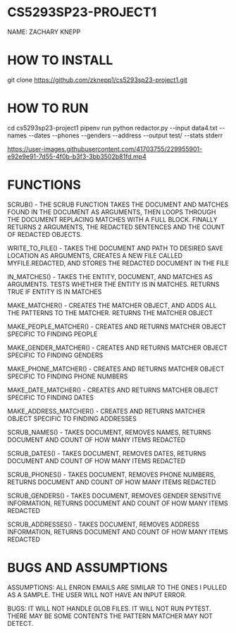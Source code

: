 # CS5293SP23-PROJECT1
NAME: ZACHARY KNEPP

# HOW TO INSTALL
git clone https://github.com/zknepp1/cs5293sp23-project1.git

# HOW TO RUN
cd cs5293sp23-project1
pipenv run python redactor.py --input data4.txt --names --dates --phones --genders --address --output test/ --stats stderr


https://user-images.githubusercontent.com/41703755/229955901-e92e9e91-7d55-4f0b-b3f3-3bb3502b81fd.mp4


# FUNCTIONS
SCRUB() - THE SCRUB FUNCTION TAKES THE DOCUMENT AND MATCHES FOUND IN THE DOCUMENT AS ARGUMENTS, THEN LOOPS THROUGH THE DOCUMENT REPLACING MATCHES WITH A FULL BLOCK. FINALLY RETURNS 2 ARGUMENTS, THE REDACTED SENTENCES AND THE COUNT OF REDACTED OBJECTS.

WRITE_TO_FILE() - TAKES THE DOCUMENT AND PATH TO DESIRED SAVE LOCATION AS ARGUMENTS, CREATES A NEW FILE CALLED MYFILE.REDACTED, AND STORES THE REDACTED DOCUMENT IN THE FILE

IN_MATCHES() - TAKES THE ENTITY, DOCUMENT, AND MATCHES AS ARGUMENTS. TESTS WHETHER THE ENTITY IS IN MATCHES. RETURNS TRUE IF ENTITY IS IN MATCHES

MAKE_MATCHER() - CREATES THE MATCHER OBJECT, AND ADDS ALL THE PATTERNS TO THE MATCHER. RETURNS THE MATCHER OBJECT

MAKE_PEOPLE_MATCHER() - CREATES AND RETURNS MATCHER OBJECT SPECIFIC TO FINDING PEOPLE

MAKE_GENDER_MATCHER() - CREATES AND RETURNS MATCHER OBJECT SPECIFIC TO FINDING GENDERS

MAKE_PHONE_MATCHER() - CREATES AND RETURNS MATCHER OBJECT SPECIFIC TO FINDING PHONE NUMBERS

MAKE_DATE_MATCHER() - CREATES AND RETURNS MATCHER OBJECT SPECIFIC TO FINDING DATES

MAKE_ADDRESS_MATCHER() - CREATES AND RETURNS MATCHER OBJECT SPECIFIC TO FINDING ADDRESSES

SCRUB_NAMES() - TAKES DOCUMENT, REMOVES NAMES, RETURNS DOCUMENT AND COUNT OF HOW MANY ITEMS REDACTED

SCRUB_DATES() - TAKES DOCUMENT, REMOVES DATES, RETURNS DOCUMENT AND COUNT OF HOW MANY ITEMS REDACTED

SCRUB_PHONES() - TAKES DOCUMENT, REMOVES PHONE NUMBERS, RETURNS DOCUMENT AND COUNT OF HOW MANY ITEMS REDACTED

SCRUB_GENDERS() - TAKES DOCUMENT, REMOVES GENDER SENSITIVE INFORMATION, RETURNS DOCUMENT AND COUNT OF HOW MANY ITEMS REDACTED

SCRUB_ADDRESSES() - TAKES DOCUMENT, REMOVES ADDRESS INFORMATION, RETURNS DOCUMENT AND COUNT OF HOW MANY ITEMS REDACTED

# BUGS AND ASSUMPTIONS
ASSUMPTIONS: ALL ENRON EMAILS ARE SIMILAR TO THE ONES I PULLED AS A SAMPLE. THE USER WILL NOT HAVE AN INPUT ERROR.

BUGS: IT WILL NOT HANDLE GLOB FILES. 
IT WILL NOT RUN PYTEST. 
THERE MAY BE SOME CONTENTS THE PATTERN MATCHER MAY NOT DETECT.
